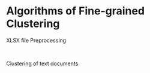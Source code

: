 # Algorithms of Fine-grained Clustering
XLSX file Preprocessing

<br />

Clustering of text documents
